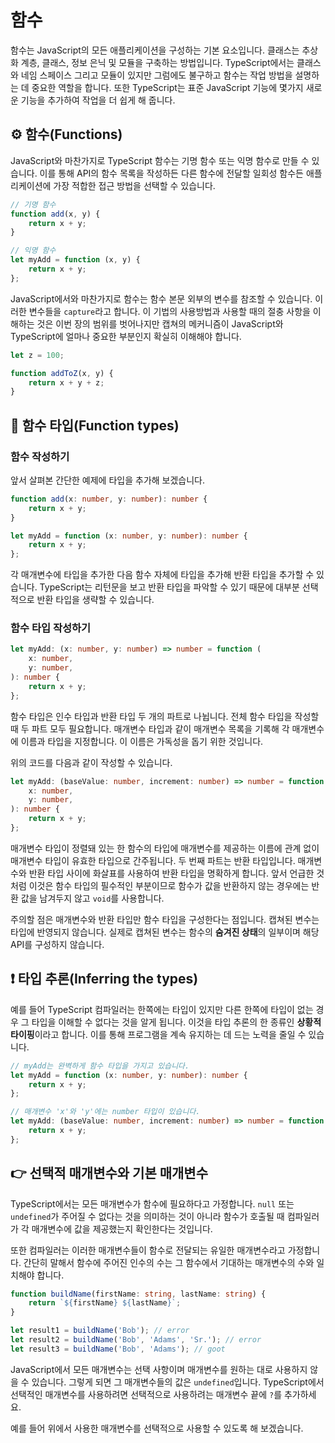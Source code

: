 # 함수

함수는 JavaScript의 모든 애플리케이션을 구성하는 기본 요소입니다.
클래스는 추상화 계층, 클래스, 정보 은닉 및 모듈을 구축하는 방법입니다.
TypeScript에서는 클래스와 네임 스페이스 그리고 모듈이 있지만 그럼에도 불구하고 함수는 작업 방법을 설명하는 데 중요한 역할을 합니다.
또한 TypeScript는 표준 JavaScript 기능에 몇가지 새로운 기능을 추가하여 작업을 더 쉽게 해 줍니다.

## ⚙ 함수(Functions)

JavaScript와 마찬가지로 TypeScript 함수는 기명 함수 또는 익명 함수로 만들 수 있습니다.
이를 통해 API의 함수 목록을 작성하든 다른 함수에 전달할 일회성 함수든 애플리케이션에 가장 적합한 접근 방법을 선택할 수 있습니다.

```typescript
// 기명 함수
function add(x, y) {
    return x + y;
}

// 익명 함수
let myAdd = function (x, y) {
    return x + y;
};
```

JavaScript에서와 마찬가지로 함수는 함수 본문 외부의 변수를 참조할 수 있습니다.
이러한 변수들을 `capture`라고 합니다.
이 기법의 사용방법과 사용할 때의 절충 사항을 이해하는 것은 이번 장의 범위를 벗어나지만
캡쳐의 메커니즘이 JavaScript와 TypeScript에 얼마나 중요한 부분인지 확실히 이해해야 합니다.

```typescript
let z = 100;

function addToZ(x, y) {
    return x + y + z;
}
```

####

## 📝 함수 타입(Function types)

### 함수 작성하기

앞서 살펴본 간단한 예제에 타입을 추가해 보겠습니다.

```typescript
function add(x: number, y: number): number {
    return x + y;
}

let myAdd = function (x: number, y: number): number {
    return x + y;
};
```

각 매개변수에 타입을 추가한 다음 함수 자체에 타입을 추가해 반환 타입을 추가할 수 있습니다.
TypeScript는 리턴문을 보고 반환 타입을 파악할 수 있기 때문에 대부분 선택적으로 반환 타입을 생략할 수 있습니다.

### 함수 타입 작성하기

```typescript
let myAdd: (x: number, y: number) => number = function (
    x: number,
    y: number,
): number {
    return x + y;
};
```

함수 타입은 인수 타입과 반환 타입 두 개의 파트로 나뉩니다.
전체 함수 타입을 작성할 때 두 파트 모두 필요합니다.
매개변수 타입과 같이 매개변수 목록을 기록해 각 매개변수에 이름과 타입을 지정합니다.
이 이름은 가독성을 돕기 위한 것입니다.

위의 코드를 다음과 같이 작성할 수 있습니다.

```typescript
let myAdd: (baseValue: number, increment: number) => number = function (
    x: number,
    y: number,
): number {
    return x + y;
};
```

매개변수 타입이 정렬돼 있는 한 함수의 타입에 매개변수를 제공하는 이름에 관계 없이 매개변수 타입이 유효한 타입으로 간주됩니다.
두 번째 파트는 반환 타입입니다.
매개변수와 반환 타입 사이에 화살표를 사용하여 반환 타입을 명확하게 합니다.
앞서 언급한 것처럼 이것은 함수 타입의 필수적인 부분이므로 함수가 값을 반환하지 않는 경우에는 반환 값을 남겨두지 않고 `void`를 사용합니다.

주의할 점은 매개변수와 반환 타입만 함수 타입을 구성한다는 점입니다.
캡쳐된 변수는 타입에 반영되지 않습니다.
실제로 캡쳐된 변수는 함수의 **숨겨진 상태**의 일부이며 해당 API를 구성하지 않습니다.

####

## ❗ 타입 추론(Inferring the types)

예를 들어 TypeScript 컴파일러는 한쪽에는 타입이 있지만 다른 한쪽에 타입이 없는 경우 그 타입을 이해할 수 없다는 것을 알게 됩니다.
이것을 타입 추론의 한 종류인 **상황적 타이핑**이라고 합니다. 이를 통해 프로그램을 계속 유지하는 데 드는 노력을 줄일 수 있습니다.

```typescript
// myAdd는 완벽하게 함수 타입을 가지고 있습니다.
let myAdd = function (x: number, y: number): number {
    return x + y;
};

// 매개변수 'x'와 'y'에는 number 타입이 있습니다.
let myAdd: (baseValue: number, increment: number) => number = function (x, y) {
    return x + y;
};
```

####

## 👉 선택적 매개변수와 기본 매개변수

TypeScript에서는 모든 매개변수가 함수에 필요하다고 가정합니다.
`null` 또는 `undefined`가 주어질 수 없다는 것을 의미하는 것이 아니라 함수가 호출될 때 컴파일러가 각 매개변수에 값을 제공했는지 확인한다는 것입니다.

또한 컴파일러는 이러한 매개변수들이 함수로 전달되는 유일한 매개변수라고 가정합니다.
간단히 말해서 함수에 주어진 인수의 수는 그 함수에서 기대하는 매개변수의 수와 일치해야 합니다.

```typescript
function buildName(firstName: string, lastName: string) {
    return `${firstName} ${lastName}`;
}

let result1 = buildName('Bob'); // error
let result2 = buildName('Bob', 'Adams', 'Sr.'); // error
let result3 = buildName('Bob', 'Adams'); // goot
```

JavaScript에서 모든 매개변수는 선택 사항이며 매개변수를 원하는 대로 사용하지 않을 수 있습니다.
그렇게 되면 그 매개변수들의 값은 `undefined`입니다.
TypeScript에서 선택적인 매개변수를 사용하려면 선택적으로 사용하려는 매개변수 끝에 `?`를 추가하세요.

예를 들어 위에서 사용한 매개변수를 선택적으로 사용할 수 있도록 해 보겠습니다.

```typescript
```
